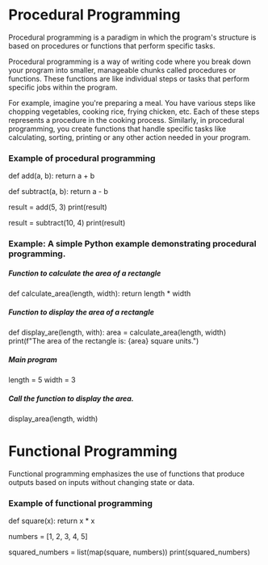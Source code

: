 # Procedural Programming

Procedural programming is a paradigm in which the program's structure is based on procedures or functions that perform specific tasks.

Procedural programming is a way of writing code where you break down your program into smaller, manageable chunks called procedures or functions. These functions are like individual steps or tasks that perform specific jobs within the program.

For example, imagine you're preparing a meal. You have various steps like chopping vegetables, cooking rice, frying chicken, etc. Each of these steps represents a procedure in the cooking process. Similarly, in procedural programming, you create functions that handle specific tasks like calculating, sorting, printing or any other action needed in your program.

### Example of procedural programming
def add(a, b):
    return a + b

def subtract(a, b):
    return a - b

result = add(5, 3)
print(result)

result = subtract(10, 4)
print(result)

### Example: A simple Python example demonstrating procedural programming.

##### Function to calculate the area of a rectangle
def calculate_area(length, width):
    return length * width

##### Function to display the area of a rectangle
def display_are(length, with):
    area = calculate_area(length, width)
    print(f"The area of the rectangle is: {area} square units.")

##### Main program
length = 5
width = 3

##### Call the function to display the area.
display_area(length, width)

# Functional Programming

Functional programming emphasizes the use of functions that produce outputs based on inputs without changing state or data.

### Example of functional programming
def square(x):
    return x * x

numbers = [1, 2, 3, 4, 5]

squared_numbers = list(map(square, numbers))
print(squared_numbers)
